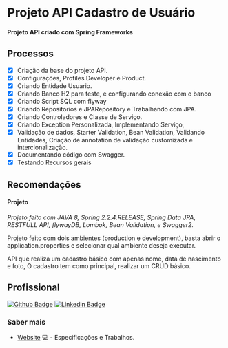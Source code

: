 # Projeto API Cadastro de Usuário
#### Projeto API criado com Spring Frameworks

## Processos
- [x] Criação da base do projeto API.
- [x] Configurações, Profiles Developer e Product.
- [x] Criando Entidade Usuario.
- [x] Criando Banco H2 para teste, e configurando conexão com o banco
- [x] Criando Script SQL com flyway
- [x] Criando Repositorios e JPARepository e Trabalhando com JPA.
- [x] Criando Controladores e Classe de Serviço.
- [x] Criando Exception Personalizada, Implementando Serviço, 
- [x] Validação de dados, Starter Validation, Bean Validation, Validando Entidades, Criação de annotation de validação customizada e intercionalização.
- [x] Documentando código com Swagger.
- [x] Testando Recursos gerais

## Recomendações
#### Projeto
*Projeto feito com JAVA 8, Spring 2.2.4.RELEASE, Spring Data JPA, RESTFULL API, flywayDB, Lombok,
Bean Validation, e Swagger2.*

Projeto feito com dois ambientes (production e development), basta abrir o application.properties e selecionar qual ambiente deseja executar.

API que realiza um cadastro básico com apenas nome, data de nascimento e foto,
O cadastro tem como principal, realizar um CRUD básico.

## Profissional

[![Github Badge](https://img.shields.io/badge/-Github-000?style=flat-square&logo=Github&logoColor=white&link=https://github.com/AndersonSAndrade)](https://github.com/AndersonSAndrade)
[![Linkedin Badge](https://img.shields.io/badge/-LinkedIn-blue?style=flat-square&logo=Linkedin&logoColor=white&link=https://www.linkedin.com/in/anderson-s-andrade-59b38564/)](https://www.linkedin.com/in/anderson-s-andrade-59b38564/)

### Saber mais
- [Website](https://andersonsandrade.github.io/adsdev.github.io/) 💻 - Especificações e Trabalhos.

